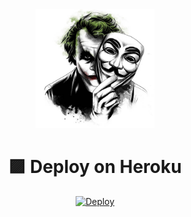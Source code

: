 <div align="center">
  <img src="https://github.com/Thisalx-x/telegram-song-download-bot/blob/main/icon.png" width="190">





# 🟪 Deploy on Heroku

[![Deploy](https://www.herokucdn.com/deploy/button.svg)](https://heroku.com/deploy?template=https://github.com/Thisalx-x/telegram-song-download-bot)



















